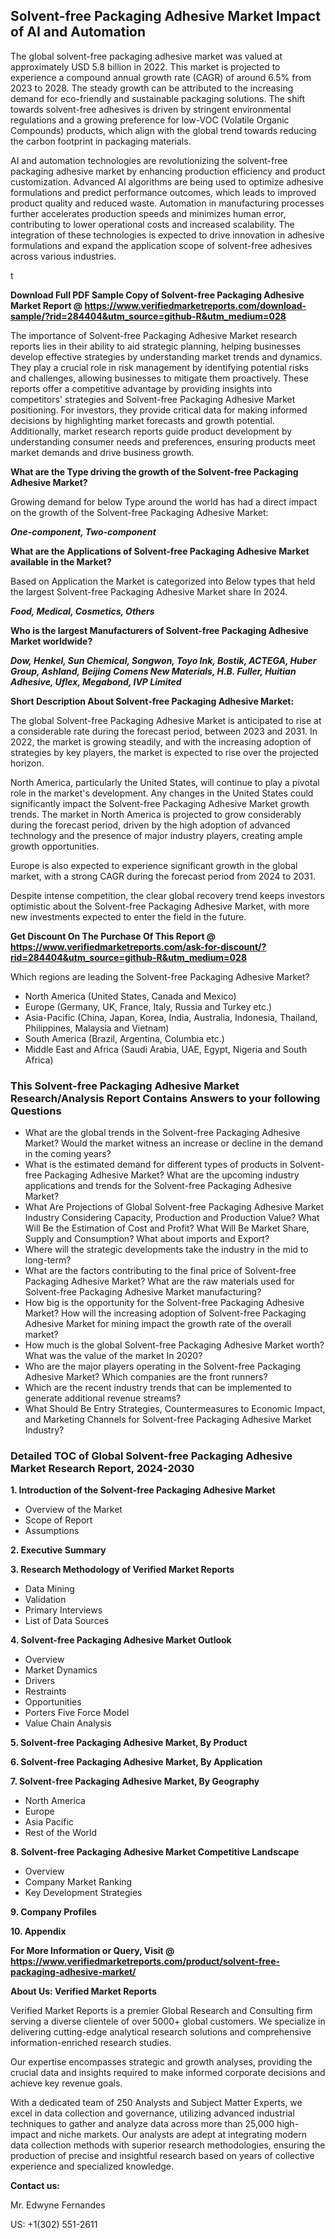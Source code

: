<h2>Solvent-free Packaging Adhesive Market Impact of AI and Automation</h2><p>The global solvent-free packaging adhesive market was valued at approximately USD 5.8 billion in 2022. This market is projected to experience a compound annual growth rate (CAGR) of around 6.5% from 2023 to 2028. The steady growth can be attributed to the increasing demand for eco-friendly and sustainable packaging solutions. The shift towards solvent-free adhesives is driven by stringent environmental regulations and a growing preference for low-VOC (Volatile Organic Compounds) products, which align with the global trend towards reducing the carbon footprint in packaging materials.</p><p>AI and automation technologies are revolutionizing the solvent-free packaging adhesive market by enhancing production efficiency and product customization. Advanced AI algorithms are being used to optimize adhesive formulations and predict performance outcomes, which leads to improved product quality and reduced waste. Automation in manufacturing processes further accelerates production speeds and minimizes human error, contributing to lower operational costs and increased scalability. The integration of these technologies is expected to drive innovation in adhesive formulations and expand the application scope of solvent-free adhesives across various industries.</p>t</p><p id="" class=""><strong>Download Full PDF Sample Copy of Solvent-free Packaging Adhesive Market Report @ <a href="https://www.verifiedmarketreports.com/download-sample/?rid=284404&utm_source=github-R&utm_medium=028" target="_blank">https://www.verifiedmarketreports.com/download-sample/?rid=284404&utm_source=github-R&utm_medium=028</a></strong></p><p>The importance of&nbsp;Solvent-free Packaging Adhesive Market research reports lies in their ability to aid strategic planning, helping businesses develop effective strategies by understanding market trends and dynamics. They play a crucial role in risk management by identifying potential risks and challenges, allowing businesses to mitigate them proactively. These reports offer a competitive advantage by providing insights into competitors' strategies and Solvent-free Packaging Adhesive Market positioning. For investors, they provide critical data for making informed decisions by highlighting market forecasts and growth potential. Additionally, market research reports guide product development by understanding consumer needs and preferences, ensuring products meet market demands and drive business growth.</p><p><strong>What are the&nbsp;Type driving the growth of the Solvent-free Packaging Adhesive Market?</strong></p><p id="" class="">Growing demand for below Type around the world has had a direct impact on the growth of the Solvent-free Packaging Adhesive Market:</p><em><strong>One-component, Two-component</strong></em></p><strong>What are the&nbsp;Applications&nbsp;of Solvent-free Packaging Adhesive Market available in the Market?</strong></p><p id="" class="">Based on Application the Market is categorized into Below types that held the largest Solvent-free Packaging Adhesive Market share In 2024.</p><em><strong>Food, Medical, Cosmetics, Others</strong></em></p><strong>Who is the largest Manufacturers of Solvent-free Packaging Adhesive Market worldwide?</strong></p><p><em><strong>Dow, Henkel, Sun Chemical, Songwon, Toyo Ink, Bostik, ACTEGA, Huber Group, Ashland, Beijing Comens New Materials, H.B. Fuller, Huitian Adhesive, Uflex, Megabond, IVP Limited</strong></em></p><p id="" class=""><strong>Short Description About Solvent-free Packaging Adhesive Market:</strong></p><p>The global Solvent-free Packaging Adhesive Market is anticipated to rise at a considerable rate during the forecast period, between 2023 and 2031. In 2022, the market is growing steadily, and with the increasing adoption of strategies by key players, the market is expected to rise over the projected horizon.</p><p>North America, particularly the United States, will continue to play a pivotal role in the market's development. Any changes in the United States could significantly impact the Solvent-free Packaging Adhesive Market growth trends. The market in North America is projected to grow considerably during the forecast period, driven by the high adoption of advanced technology and the presence of major industry players, creating ample growth opportunities.</p><p>Europe is also expected to experience significant growth in the global market, with a strong CAGR during the forecast period from 2024 to 2031.</p><p>Despite intense competition, the clear global recovery trend keeps investors optimistic about the Solvent-free Packaging Adhesive Market, with more new investments expected to enter the field in the future.</p><p id="" class=""><strong>Get Discount On The Purchase Of This Report @ <a href="https://www.verifiedmarketreports.com/ask-for-discount/?rid=284404&utm_source=github-R&utm_medium=028" target="_blank">https://www.verifiedmarketreports.com/ask-for-discount/?rid=284404&utm_source=github-R&utm_medium=028</a></strong></p>Which regions are leading the Solvent-free Packaging Adhesive Market?</p><ul><li>North America (United States, Canada and Mexico)</li><li>Europe (Germany, UK, France, Italy, Russia and Turkey etc.)</li><li>Asia-Pacific (China, Japan, Korea, India, Australia, Indonesia, Thailand, Philippines, Malaysia and Vietnam)</li><li>South America (Brazil, Argentina, Columbia etc.)</li><li>Middle East and Africa (Saudi Arabia, UAE, Egypt, Nigeria and South Africa)</li></ul><h3 id="" class="">This Solvent-free Packaging Adhesive Market Research/Analysis Report Contains Answers to your following Questions</h3><ul><li>What are the global trends in the Solvent-free Packaging Adhesive Market? Would the market witness an increase or decline in the demand in the coming years?</li><li>What is the estimated demand for different types of products in Solvent-free Packaging Adhesive Market? What are the upcoming industry applications and trends for the Solvent-free Packaging Adhesive Market?</li><li>What Are Projections of Global Solvent-free Packaging Adhesive Market Industry Considering Capacity, Production and Production Value? What Will Be the Estimation of Cost and Profit? What Will Be Market Share, Supply and Consumption? What about imports and Export?</li><li>Where will the strategic developments take the industry in the mid to long-term?</li><li>What are the factors contributing to the final price of Solvent-free Packaging Adhesive Market? What are the raw materials used for Solvent-free Packaging Adhesive Market manufacturing?</li><li>How big is the opportunity for the Solvent-free Packaging Adhesive Market? How will the increasing adoption of Solvent-free Packaging Adhesive Market for mining impact the growth rate of the overall market?</li><li>How much is the global Solvent-free Packaging Adhesive Market worth? What was the value of the market In 2020?</li><li>Who are the major players operating in the Solvent-free Packaging Adhesive Market? Which companies are the front runners?</li><li>Which are the recent industry trends that can be implemented to generate additional revenue streams?</li><li>What Should Be Entry Strategies, Countermeasures to Economic Impact, and Marketing Channels for Solvent-free Packaging Adhesive Market Industry?</li></ul><h3 id="" class="">Detailed TOC of Global Solvent-free Packaging Adhesive Market Research Report, 2024-2030</h3><p id="" class=""><strong>1. Introduction of the Solvent-free Packaging Adhesive Market</strong></p><ul><li>Overview of the Market</li><li>Scope of Report</li><li>Assumptions</li></ul><p id="" class=""><strong>2. Executive Summary</strong></p><p id="" class=""><strong>3. Research Methodology of Verified Market Reports</strong></p><ul><li>Data Mining</li><li>Validation</li><li>Primary Interviews</li><li>List of Data Sources</li></ul><p id="" class=""><strong>4. Solvent-free Packaging Adhesive Market Outlook</strong></p><ul><li>Overview</li><li>Market Dynamics</li><li>Drivers</li><li>Restraints</li><li>Opportunities</li><li>Porters Five Force Model</li><li>Value Chain Analysis</li></ul><p id="" class=""><strong>5. Solvent-free Packaging Adhesive Market, By Product</strong></p><p id="" class=""><strong>6. Solvent-free Packaging Adhesive Market, By Application</strong></p><p id="" class=""><strong>7. Solvent-free Packaging Adhesive Market, By Geography</strong></p><ul><li>North America</li><li>Europe</li><li>Asia Pacific</li><li>Rest of the World</li></ul><p id="" class=""><strong>8. Solvent-free Packaging Adhesive Market Competitive Landscape</strong></p><ul><li>Overview</li><li>Company Market Ranking</li><li>Key Development Strategies</li></ul><p id="" class=""><strong>9. Company Profiles</strong></p><p id="" class=""><strong>10. Appendix</strong></p><p id="" class=""><strong>For More Information or Query, Visit @ <a href="https://www.verifiedmarketreports.com/product/solvent-free-packaging-adhesive-market/" target="_blank">https://www.verifiedmarketreports.com/product/solvent-free-packaging-adhesive-market/</a></strong></p><p id="" class=""><strong>About Us: Verified Market Reports</strong></p><p id="" class="">Verified Market Reports is a premier Global Research and Consulting firm serving a diverse clientele of over 5000+ global customers. We specialize in delivering cutting-edge analytical research solutions and comprehensive information-enriched research studies.</p><p id="" class="">Our expertise encompasses strategic and growth analyses, providing the crucial data and insights required to make informed corporate decisions and achieve key revenue goals.</p><p id="" class="">With a dedicated team of 250 Analysts and Subject Matter Experts, we excel in data collection and governance, utilizing advanced industrial techniques to gather and analyze data across more than 25,000 high-impact and niche markets. Our analysts are adept at integrating modern data collection methods with superior research methodologies, ensuring the production of precise and insightful research based on years of collective experience and specialized knowledge.</p><p id="" class=""><strong>Contact us:</strong></p><p id="" class="">Mr. Edwyne Fernandes</p><p id="" class="">US: +1(302) 551-2611</p>